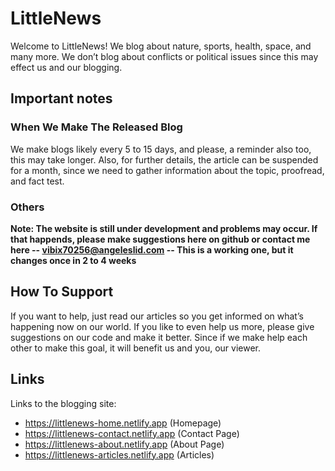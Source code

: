 # LittleNews
Welcome to LittleNews! We blog about nature, sports, health, space, and many more. We don’t blog about conflicts or political issues since this may effect us and our blogging. 
## Important notes
### When We Make The Released Blog
We make blogs likely every 5 to 15 days, and please, a reminder also too, this may take longer. Also, for further details, the article can be suspended for a month, since we need to gather information about the topic, proofread, and fact test.
### Others
__Note: The website is still under development and problems may occur. If that happends, please make suggestions here on github or contact me here -- vibix70256@angeleslid.com -- This is a working one, but it changes once in 2 to 4 weeks__
## How To Support
If you want to help, just read our articles so you get informed on what’s happening now on our world. If you like to even help us more, please give suggestions on our code and make it better. Since if we make help each other to make this goal, it will benefit us and you, our viewer.
## Links
Links to the blogging site:
* https://littlenews-home.netlify.app (Homepage)
* https://littlenews-contact.netlify.app (Contact Page)
* https://littlenews-about.netlify.app (About Page)
* https://littlenews-articles.netlify.app (Articles)
